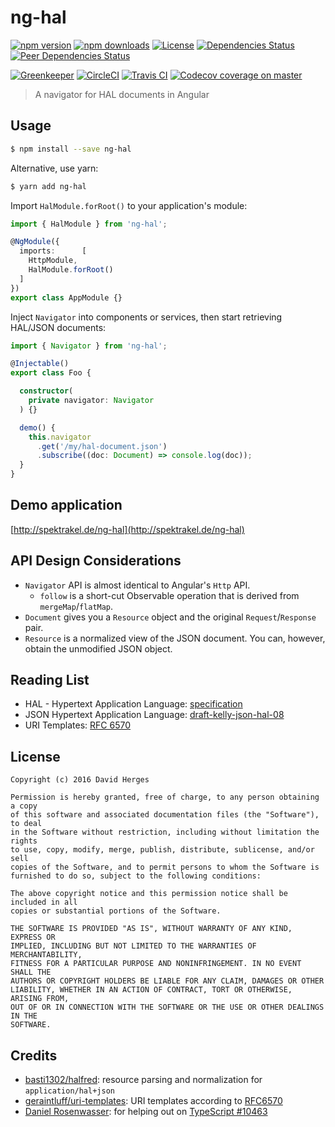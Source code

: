 ng-hal
======


[![npm version](https://img.shields.io/npm/v/ng-hal.svg)](https://npmjs.org/ng-hal)
[![npm downloads](https://img.shields.io/npm/dm/ng-hal.svg)](https://npmjs.org/ng-hal)
[![License](https://img.shields.io/badge/license-MIT-blue.svg)](https://opensource.org/licenses/MIT)
[![Dependencies Status](https://david-dm.org/dherges/ng-hal/status.svg)](https://david-dm.org/dherges/ng-hal)
[![Peer Dependencies Status](https://david-dm.org/dherges/ng-hal/peer-status.svg)](https://david-dm.org/dherges/ng-hal?type=peer)

[![Greenkeeper](https://badges.greenkeeper.io/dherges/ng-hal.svg)](https://greenkeeper.io/)
[![CircleCI](https://circleci.com/gh/dherges/ng-hal/tree/master.svg?style=svg)](https://circleci.com/gh/dherges/ng-hal/tree/master)
[![Travis CI](https://img.shields.io/travis/dherges/ng-hal/master.svg)](https://travis-ci.org/dherges/ng-hal)
[![Codecov coverage on master](https://img.shields.io/codecov/c/github/dherges/ng-hal/master.svg)](https://codecov.io/gh/dherges/ng-hal/)


> A navigator for HAL documents in Angular


## Usage

```bash
$ npm install --save ng-hal
```

Alternative, use yarn:

```bash
$ yarn add ng-hal
```


Import ``HalModule.forRoot()`` to your application's module:

```ts
import { HalModule } from 'ng-hal';

@NgModule({
  imports:      [
    HttpModule,
    HalModule.forRoot()
  ]
})
export class AppModule {}
```

Inject ``Navigator`` into components or services, then start retrieving HAL/JSON documents:

```ts
import { Navigator } from 'ng-hal';

@Injectable()
export class Foo {

  constructor(
    private navigator: Navigator
  ) {}

  demo() {
    this.navigator
      .get('/my/hal-document.json')
      .subscribe((doc: Document) => console.log(doc));
  }
}
```


## Demo application

[http://spektrakel.de/ng-hal](http://spektrakel.de/ng-hal)


## API Design Considerations

 * ``Navigator`` API is almost identical to Angular's ``Http`` API.
   * ``follow`` is a short-cut Observable operation that is derived from ``mergeMap``/``flatMap``.
 * ``Document`` gives you a ``Resource`` object and the original ``Request``/``Response`` pair.
 * ``Resource`` is a normalized view of the JSON document. You can, however, obtain the unmodified JSON object.


## Reading List

 * HAL - Hypertext Application Language: [specification](http://stateless.co/hal_specification.html)
 * JSON Hypertext Application Language: [draft-kelly-json-hal-08](https://tools.ietf.org/html/draft-kelly-json-hal-08)
 * URI Templates: [RFC 6570](https://tools.ietf.org/html/rfc6570)


## License

```
Copyright (c) 2016 David Herges

Permission is hereby granted, free of charge, to any person obtaining a copy
of this software and associated documentation files (the "Software"), to deal
in the Software without restriction, including without limitation the rights
to use, copy, modify, merge, publish, distribute, sublicense, and/or sell
copies of the Software, and to permit persons to whom the Software is
furnished to do so, subject to the following conditions:

The above copyright notice and this permission notice shall be included in all
copies or substantial portions of the Software.

THE SOFTWARE IS PROVIDED "AS IS", WITHOUT WARRANTY OF ANY KIND, EXPRESS OR
IMPLIED, INCLUDING BUT NOT LIMITED TO THE WARRANTIES OF MERCHANTABILITY,
FITNESS FOR A PARTICULAR PURPOSE AND NONINFRINGEMENT. IN NO EVENT SHALL THE
AUTHORS OR COPYRIGHT HOLDERS BE LIABLE FOR ANY CLAIM, DAMAGES OR OTHER
LIABILITY, WHETHER IN AN ACTION OF CONTRACT, TORT OR OTHERWISE, ARISING FROM,
OUT OF OR IN CONNECTION WITH THE SOFTWARE OR THE USE OR OTHER DEALINGS IN THE
SOFTWARE.
```


## Credits

 * [basti1302/halfred](https://github.com/basti1302/halfred): resource parsing and normalization for ``application/hal+json``
 * [geraintluff/uri-templates](https://github.com/geraintluff/uri-templates): URI templates according to [RFC6570](https://tools.ietf.org/html/rfc6570)
 * [Daniel Rosenwasser](https://github.com/DanielRosenwasser): for helping out on [TypeScript #10463](https://github.com/Microsoft/TypeScript/issues/10463)
